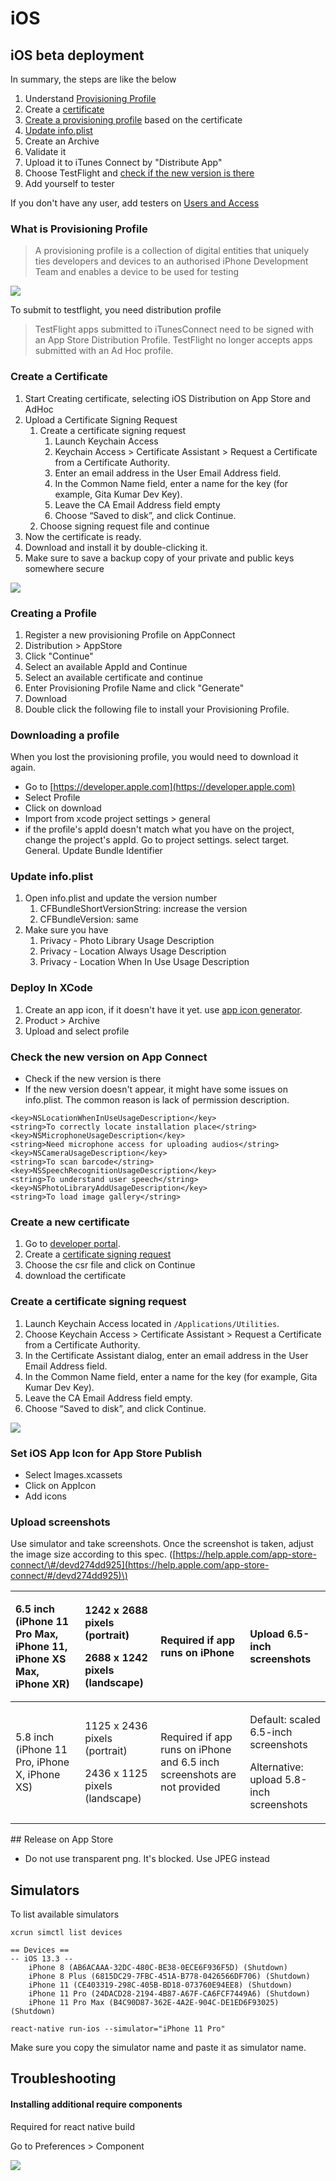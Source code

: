 # iOS

## iOS beta deployment

In summary, the steps are like the below

1. Understand [Provisioning Profile](ios.md#what-is-provisioning-profile)
2. Create a [certificate](ios.md#certificate)
3. [Create a provisioning profile](ios.md#creating-a-profile) based on the certificate
4. [Update info.plist](ios.md#update-info-plist)
5. Create an Archive
6. Validate it 
7. Upload it to iTunes Connect by "Distribute App"
8. Choose TestFlight and [check if the new version is there](ios.md#check-the-new-version-on-app-connect)
9. Add yourself to tester

If you don't have any user, add testers on [Users and Access](https://appstoreconnect.apple.com/access/users)

### What is Provisioning Profile

> A provisioning profile is a collection of digital entities that uniquely ties developers and devices to an authorised iPhone Development Team and enables a device to be used for testing

![](.gitbook/assets/image%20%283%29.png)

To submit to testflight, you need distribution profile

> TestFlight apps submitted to iTunesConnect need to be signed with an App Store Distribution Profile. TestFlight no longer accepts apps submitted with an Ad Hoc profile.

### Create a Certificate

1. Start Creating certificate, selecting iOS Distribution on App Store and AdHoc
2. Upload a Certificate Signing Request
   1. Create a certificate signing request
      1. Launch Keychain Access
      2. Keychain Access &gt; Certificate Assistant &gt; Request a Certificate from a Certificate Authority.
      3. Enter an email address in the User Email Address field.
      4. In the Common Name field, enter a name for the key \(for example, Gita Kumar Dev Key\).
      5. Leave the CA Email Address field empty
      6. Choose “Saved to disk”, and click Continue.
   2. Choose signing request file and continue
3. Now the certificate is ready. 
4. Download and install it by double-clicking it.
5. Make sure to save a backup copy of your private and public keys somewhere secure

![](.gitbook/assets/image%20%2824%29.png)

### Creating a Profile

1. Register a new provisioning Profile on AppConnect
2. Distribution &gt; AppStore
3. Click "Continue"
4. Select an available AppId and Continue
5. Select an available certificate and continue
6. Enter Provisioning Profile Name and click "Generate"
7. Download
8. Double click the following file to install your Provisioning Profile.

### Downloading a profile

When you lost the provisioning profile, you would need to download it again. 

* Go to [https://developer.apple.com](https://developer.apple.com)
* Select Profile
* Click on download
* Import from xcode project settings &gt; general
* if the profile's appId doesn't match what you have on the project, change the project's appId. Go to project settings. select target. General. Update Bundle Identifier

### Update info.plist

1. Open info.plist and update the version number
   1. CFBundleShortVersionString: increase the version
   2. CFBundleVersion: same
2. Make sure you have 
   1. Privacy - Photo Library Usage Description
   2. Privacy - Location Always Usage Description
   3. Privacy - Location When In Use Usage Description

### Deploy In XCode

1. Create an app icon, if it doesn't have it yet. use [app icon generator](https://appiconmaker.co/).
2. Product &gt; Archive
3. Upload and select profile

### Check the new version on App Connect

* Check if the new version is there
* If the new version doesn't appear, it might have some issues on info.plist. The common reason is lack of permission description.

```markup
<key>NSLocationWhenInUseUsageDescription</key>
<string>To correctly locate installation place</string>
<key>NSMicrophoneUsageDescription</key>
<string>Need microphone access for uploading audios</string>
<key>NSCameraUsageDescription</key>
<string>To scan barcode</string>
<key>NSSpeechRecognitionUsageDescription</key>
<string>To understand user speech</string>
<key>NSPhotoLibraryAddUsageDescription</key>
<string>To load image gallery</string>
```

### Create a new certificate

1. Go to [developer portal](https://developer.apple.com).
2. Create a [certificate signing request](ios.md#create-a-certificate-signing-request)
3. Choose the csr file and click on Continue
4. download the certificate

### Create a certificate signing request

1. Launch Keychain Access located in `/Applications/Utilities`.
2. Choose Keychain Access &gt; Certificate Assistant &gt; Request a Certificate from a Certificate Authority.
3. In the Certificate Assistant dialog, enter an email address in the User Email Address field.
4. In the Common Name field, enter a name for the key \(for example, Gita Kumar Dev Key\).
5. Leave the CA Email Address field empty.
6. Choose “Saved to disk”, and click Continue.

![](.gitbook/assets/image%20%289%29.png)

### Set iOS App Icon for App Store Publish

* Select Images.xcassets
* Click on AppIcon
* Add icons

### Upload screenshots

Use simulator and take screenshots. Once the screenshot is taken, adjust the image size according to this spec. \([https://help.apple.com/app-store-connect/\#/devd274dd925](https://help.apple.com/app-store-connect/#/devd274dd925)\)

<table>
  <thead>
    <tr>
      <th style="text-align:left">6.5 inch (iPhone 11 Pro Max, iPhone 11, iPhone XS Max, iPhone XR)</th>
      <th
      style="text-align:left">
        <p>1242 x 2688 pixels (portrait)</p>
        <p>2688 x 1242 pixels (landscape)</p>
        </th>
        <th style="text-align:left">Required if app runs on iPhone</th>
        <th style="text-align:left">Upload 6.5-inch screenshots</th>
    </tr>
  </thead>
  <tbody>
    <tr>
      <td style="text-align:left">5.8 inch (iPhone 11 Pro, iPhone X, iPhone XS)</td>
      <td style="text-align:left">
        <p>1125 x 2436 pixels (portrait)</p>
        <p>2436 x 1125 pixels (landscape)</p>
      </td>
      <td style="text-align:left">Required if app runs on iPhone and 6.5 inch screenshots are not provided</td>
      <td
      style="text-align:left">
        <p>Default: scaled 6.5-inch screenshots</p>
        <p>Alternative: upload 5.8-inch screenshots</p>
        </td>
    </tr>
  </tbody>
</table>## Release on App Store

* Do not use transparent png. It's blocked. Use JPEG instead

## Simulators

To list available simulators

```markup
xcrun simctl list devices

== Devices ==
-- iOS 13.3 --
    iPhone 8 (AB6ACAAA-32DC-480C-BE38-0ECE6F936F5D) (Shutdown) 
    iPhone 8 Plus (6815DC29-7FBC-451A-B778-0426566DF706) (Shutdown) 
    iPhone 11 (CE403319-298C-405B-BD18-073760E94EE8) (Shutdown) 
    iPhone 11 Pro (24DACD28-2194-4B87-A67F-CA6FCF7449A6) (Shutdown) 
    iPhone 11 Pro Max (B4C90D87-362E-4A2E-904C-DE1ED6F93025) (Shutdown) 
    
react-native run-ios --simulator="iPhone 11 Pro" 
```

Make sure you copy the simulator name and paste it as simulator name. 

## Troubleshooting

#### Installing additional require components

Required for react native build

Go to Preferences &gt; Component

![](.gitbook/assets/image%20%282%29.png)

